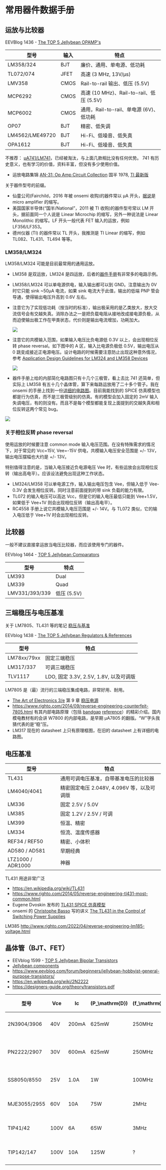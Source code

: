 <h1>常用器件数据手册</h1>

## 运放与比较器

EEVBlog 1436 - [The TOP 5 Jellybean OPAMP's](https://www.youtube.com/watch?v=uq1DMWtjL2U&ab_channel=EEVblog)

| 型号 | 输入 | 特点 |
| --- | --- | --- |
| LM358/324 | BJT | 廉价、通用、单电源、低功耗 |
| TL072/074 | JFET | 高速 (3 MHz, 13V/µs) |
| LMV358 | CMOS | Rail-to-rail 输出、低压 (5.5V) |
| MCP6292 | CMOS | 高速 (10 MHz)、Rail-to-rail、低压 (5.5V) |
| MCP6002 | CMOS | 通用，Rail-to-rail、单电源 (6V)、低功耗 |
| OP07 | BJT | 精密、低失调 |
| LM4562/LME49720 | BJT | Hi-Fi、低噪音、低失真 |
| OPA1612 | BJT | Hi-Fi、低噪音、低失真 |


不推荐： [µA741/LM741](741.md)，已经被淘汰，与上面几款相比没有任何优势。
741 有历史意义，也有学习的价值，资料丰富，但没有多少使用价值。

* 运放电路集锦 [AN-31: Op Amp Circuit Collection](https://web.ece.ucsb.edu/Faculty/rodwell/Classes/ece2c/resources/an-31.pdf) 国半 1978, [TI 最新版](https://www.ti.com/lit/an/snla140d/snla140d.pdf)

关于器件型号的前缀。

* 仙童公司(Fairchild，2016 年被 onsemi 收购)的器件常以 µA 开头，[据说](https://www.quora.com/What-is-the-difference-between-LM741-and-UA741/answer/Larry-Zuckerman-2)是 micro amplifier 的缩写。
* 美国国家半导体(“国半/National”，2011 被 TI 收购)的器件型号常以 LM 开头，据前面同一个人说是 Linear Microchip 的缩写，另外一种说法是 Linear Monolithic 的缩写。LF 开头一般代表 FET 输入的运放，例如 LF356/LF353。
* 德州仪器 (TI) 的器件常以 TL 开头，我推测是 TI Linear 的缩写，例如 TL082、TL431、TL494 等等。

### LM358/LM324

LM358/LM324 可能是目前最常用的通用运放。

* LM358 是双运放，LM324 是四运放，后者的[器件手册](https://www.ti.com/lit/ds/symlink/lm2902-n.pdf)有非常多的电路示例。
* LM358/LM324 可以单电源供电，输入输出都可以到 GND。注意输出为 0V 时它只能 sink ~50µA 电流，如果 sink 电流大于此值，输出的低端 PNP 管会导通，使得输出电压升高到 0.6V 左右。
* 注意它为了实现低功耗（按当时的标准），输出极采用的是乙类放大，放大交流信号会有交越失真。消除办法之一是把负载电阻从接地改成接电源负极，从而迫使输出极工作在甲类状态，代价则是输出电流增加，功耗加大。 

     ![](img/lm358-crossover.jpg)

* 注意它的共模输入范围，如果输入电压比负电源低 0.3V 以上，会出现相位反转 phase reversal。如下图中的 A 区，输入比电源负极低 0.5V，输出电压从 0 跳变成接近正电源电压。设计电路的时候需要注意防止出现这种意外情况，参考 [Application Design Guidelines for LM324 and LM358 Devices](https://www.ti.com/lit/an/sloa277b/sloa277b.pdf)

    ![](img/lm358-phase-reversal.png)
    
* 器件手册上给的内部简化电路图只有十几个三极管，看上去比 741 还简单，但实际上 LM358 有五十几个晶体管，算下来每路运放用了二十多个管子。我在 onsemi 的手册上找到一份[详细的电路图](https://www.onsemi.com/download/data-sheet/pdf/lm358-d.pdf)。目前我能找到的 SPICE 仿真模型也都是行为仿真，而不是三极管级别的仿真。有的模型会加入固定的 2mV 输入失调电压，有的则没有。而且不是每个模型都能复现上面提到的交越失真和相位反转这两个常见 bug。

![](img/lm358-schematic.png)


### 关于相位反转 phase reversal

使用运放的时候要注意 common mode 输入电压范围。在没有特殊需求的情况下，对于常见的 Vcc=15V, Vee=-15V 供电，共模输入电压安全范围是 +/- 13V，输出电压摆幅也大约是 +/- 13V。

特别值得注意的是，当输入电压接近负电源电压 Vee 时，有些运放会出现相位反转（输出高电平）。应该设法避免出现这种工作状态。

* LM324/LM358 可以单电源工作，输入输出电压包含 Vee，但输入低于 Vee-0.3V 会发生相位反转。同时注意前面提到的带 sink 负载的能力有限。
* TL072 的输入电压可以高达 Vcc，但是它的输入电压最低只能到 Vee+1.5V，如果低于 Vee+1V 则会出现相位反转（输出高电平）。
* RC4558 手册上说它共模输入电压范围是 +/- 14V。与 TL072 类似，它的输入电压低于 Vee+1V 时会出现相位反转。

<h2>比较器</h2>

一般不建议直接拿运放当电压比较器，而应该使用专门的器件。

EEVblog 1464 - [TOP 5 Jellybean Comparators](https://www.youtube.com/watch?v=c5M8P6oe9xY&ab_channel=EEVblog)

| 型号 | 特点 |
| --- | --- |
| LM393 | Dual |
| LM339 | Quad |
| LMV331/393/339 | 低压 (5.5V) |


## 三端稳压与电压基准

关于 LM7805、TL431 等的笔记 [稳压与基准](regulator.md)

EEVblog 1438 - [The TOP 5 Jellybean Regulators & References](https://www.youtube.com/watch?v=YHRxvUqy3Uw&ab_channel=EEVblog)

| 型号 | 特点 |
| --- | --- |
| LM78xx/79xx | 固定三端稳压 |
| LM317/337 | 可调三端稳压 |
| TLV1117 | LDO, 固定 3.3V, 2.5V, 1.8V, 以及可调版 |

LM7805 是（最）流行的三端稳压集成电路，非常好用、耐用。

* [The Art of Electronics 3/e](https://artofelectronics.net/) 第 9 章 [稳压电源](https://artofelectronics.net/wp-content/uploads/2016/02/AoE3_chapter9.pdf)
* <https://www.righto.com/2014/09/reverse-engineering-counterfeit-7805.html> 有其内部电路原理（包括 [bandgap](https://en.wikipedia.org/wiki/Bandgap_voltage_reference) [reference](https://circuitcellar.com/resources/quickbits/bandgap-voltage-reference/)）的精彩介绍。国内模电教材有的会讲 W7800 的内部电路，是早期 µA7805 的翻版。“W”字头我猜代表的是“稳”压。
* LM317 现在的 datasheet 上只有原理框图，在旧的 datasheet 上有详细的电路图。

<h2>电压基准</h2>

| 型号 | 特点 |
| --- | --- |
| TL431 | 通用可调电压基准，自带基准电压的比较器 |
| LM4040/4041 | 精密固定电压 2.048V, 4.096V 等，以及可调版 |
| LM336 | 固定 2.5V / 5.0V |
| LM385 | 固定 1.2V / 2.5V / 可调|
| LM399 | 恒温、精密 |
| LM334 | 恒流、温度传感器 |
| REF34 / REF50 | 精密、小体积 |
| AD580 / AD581 | 早期经典 |
| LTZ1000 / ADR1000 | 神器 |

TL431 用途非常广泛

* <https://en.wikipedia.org/wiki/TL431>
* <https://www.righto.com/2014/05/reverse-engineering-tl431-most-common.html>
* Eugene Dvoskin 发布的 [TL431 SPICE 仿真模型](https://www.audio-perfection.com/voltage-regulators/linear-regulators/accurate-tl431-model-development-analysis-and-evaluation/)
* onsemi 的 [Christophe Basso](http://powersimtof.com/Spice.htm) 写的讲义
 [The TL431 in the Control of Switching Power Supplies](https://www.onsemi.com/pub/Collateral/TND381-D.PDF)

LM385 <http://www.righto.com/2022/04/reverse-engineering-lm185-voltage.html>

## 晶体管（BJT、FET）

* EEVblog 1599 - [TOP 5 Jellybean Bipolar Transistors](https://www.youtube.com/watch?v=XYdmX8w8xwI&ab_channel=EEVblog)
* [Jellybean components](https://theknowledgeaccelerator.com/2016/04/16/jellybean-components/#Transistors)
* https://www.eevblog.com/forum/beginners/jellybean-hobbyist-general-purpose-transistors/
* https://en.wikipedia.org/wiki/2N2222
* https://designers-guide.org/theory/transistors.pdf

| 型号 | Vce | Ic | \(P_\mathrm{D}\) | \(f_\mathrm{T}\) |特点 |
| --- | --- | --- | --- | --- | --- |
| 2N3904/3906 | 40V | 200mA | 625mW | 250MHz | 小功率 |
| PN2222/2907 | 30V | 600mA | 625mW | 250MHz | 中小功率 |
| SS8050/8550 | 25V | 1.0A  | 1W    | 100MHz | 中功率 |
| MJE3055/2955 | 60V | 10A | 75W | 2MHz | 大功率 |
| TIP41/42   | 100V | 6A  | 65W  | 3MHz | 大功率 |
| TIP142/147 | 100V | 10A | 125W | ?    | 达林顿 |
